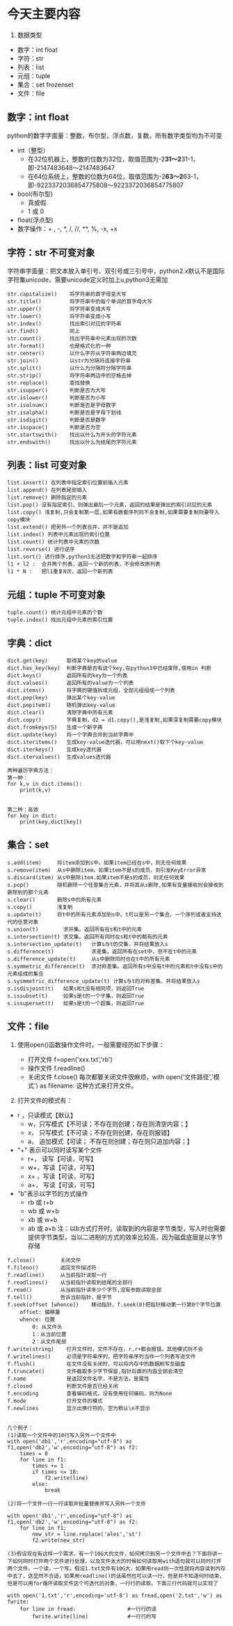 # 今天主要内容
1. 数据类型
- 数字：int float
- 字符：str
- 列表：list
- 元组：tuple
- 集合：set frozenset
- 文件：file

## 数字：int float

python的数字字面量：整数，布尔型，浮点数，复数，所有数字类型均为不可变
- int（整型）
   - 在32位机器上，整数的位数为32位，取值范围为-2**31～2**31-1，即-2147483648～2147483647
   - 在64位系统上，整数的位数为64位，取值范围为-2**63～2**63-1，即-9223372036854775808～9223372036854775807
- bool(布尔型)
   - 真或假
   - 1 或 0
- float(浮点型)
- 数字操作：+ , -, *, /, //, **, %, -x, +x

## 字符：str 不可变对象

字符串字面量：把文本放入单引号、双引号或三引号中，python2.x默认不是国际字符集unicode，需要unicode定义时加上u,python3无需加
```
str.capitalize()    将字符串的首字母变大写
str.title()         将字符串中的每个单词的首字母大写
str.upper()         将字符串变成大写
str.lower()         将字符串变成小写
str.index()         找出索引对应的字符串
str.find()          同上
str.count()         找出字符串中元素出现的次数
str.format()        也是格式化的一种
str.center()        以什么字符从字符串两边填充
str.join()          以str为分隔符连接字符串
str.split()         以什么为分隔符分隔字符串
str.strip()         将字符串两边中的空格去掉
str.replace()       查找替换
str.isupper()       判断是否为大写
str.islower()       判断是否为小写
str.isalnum()       判断是否是字母数字
str.isalpha()       判断是否是字母下划线
str.isdigit()       判断是否是数字
str.isspace()       判断是否为空
str.startswith()    找出以什么为开头的字符元素
str.endswith()      找出以什么为结尾的字符元素
```

## 列表：list 可变对象
```
list.insert() 在列表中指定索引位置前插入元素
list.append() 在列表尾部插入
list.remove() 删除指定的元素
list.pop() 没有指定索引，则弹出最后一个元素，返回的结果是弹出的索引对应的元素
list.copy() 浅复制,只会复制第一层,如果有嵌套序列则不会复制,如果需要复制则要导入copy模块
list.extend() 把另外一个列表合并，并不是追加
list.index() 列表中元素出现的索引位置
list.count() 统计列表中元素的次数
list.reverse() 进行逆序
list.sort() 进行排序,python3无法把数字和字符串一起排序
l1 + l2 :  合并两个列表，返回一个新的列表，不会修改原列表
l1 * N :   把l1重复N次，返回一个新列表
```

## 元组：tuple 不可变对象
```
tuple.count() 统计元组中元素的个数
tuple.index() 找出元组中元素的索引位置
```

## 字典：dict
```
dict.get(key)      取得某个key的value
dict.has_key(key)  判断字典是否有这个key,在python3中已经废除,使用in 判断
dict.keys()        返回所有的key为一个列表
dict.values()      返回所有的value为一个列表
dict.items()       将字典的键值拆成元组，全部元组组成一个列表
dict.pop(key)      弹出某个key-value
dict.popitem()     随机弹出key-value
dict.clear()       清除字典中所有元素
dict.copy()        字典复制，d2 = d1.copy(),是浅复制,如果深复制需要copy模块
dict.fromkeys(S)   生成一个新字典
dict.update(key)   将一个字典合并到当前字典中
dict.iteritems()   生成key-value迭代器，可以用next()取下个key-value
dict.iterkeys()    生成key迭代器
dict.itervalues()  生成values迭代器

两种遍历字典方法：
第一种：
for k,v in dict.items():
    print(k,v)


第二种：高效
for key in dict:
    print(key,dict[key])
```

## 集合：set 
```
s.add(item)     将item添加到s中。如果item已经在s中，则无任何效果
s.remove(item)  从s中删除item。如果item不是s的成员，则引发KeyError异常
s.discard(item) 从s中删除item.如果item不是s的成员，则无任何效果
s.pop()         随机删除一个任意集合元素，并将其从s删除,如果有变量接收则会接收到删除到的那个元素
s.clear()       删除s中的所有元素
s.copy()        浅复制
s.update(t)     将t中的所有元素添加到s中。t可以是另一个集合、一个序列或者支持迭代的任意对象
s.union(t)        求并集。返回所有在s和t中的元素
s.intersection(t) 求交集。返回所有同时在s和t中的都有的元素
s.intersection_update(t)   计算s与t的交集，并将结果放入s
s.difference(t)            求差集。返回所有在set中，但不在t中的元素
s.difference_update(t)     从s中删除同时也在t中的所有元素
s.symmetric_difference(t)  求对称差集。返回所有s中没有t中的元素和t中没有s中的元素组成的集合
s.sysmmetric_difference_update(t) 计算s与t的对称差集，并将结果放入s
s.isdisjoint(t)   如果s和t没有相同项，则返回True
s.issubset(t)     如果s是t的一个子集，则返回True
s.issuperset(t)   如果s是t的一个超集，则返回True
```

## 文件：file
1. 使用open()函数操作文件时，一般需要经历如下步骤：
   - 打开文件 f=open('xxx.txt','rb')
   - 操作文件 f.readline()
   - 关闭文件 f.close()
每次都要关闭文件很麻烦，with open('文件路径','模式') as filename: 这种方式来打开文件。

2. 打开文件的模式有：
- r ，只读模式【默认】
   - w，只写模式【不可读；不存在则创建；存在则清空内容；】
   - x， 只写模式【不可读；不存在则创建，存在则报错】
   - a， 追加模式【可读；   不存在则创建；存在则只追加内容；】
- "+" 表示可以同时读写某个文件
   - r+， 读写【可读，可写】
   - w+，写读【可读，可写】
   - x+ ，写读【可读，可写】
   - a+， 写读【可读，可写】
- "b"表示以字节的方式操作
   - rb  或 r+b
   - wb 或 w+b
   - xb 或 w+b
   - ab 或 a+b
注：以b方式打开时，读取到的内容是字节类型，写入时也需要提供字节类型，当以二进制的方式的效率比较高，因为磁盘底层是以字节存储

```
f.close()        关闭文件
f.fileno()       返回文件描述符
f.readline()     从当前指针读取一行
f.readlines()    从当前指针读取到结尾的全部行
f.read()         从当前指针读多少个字节,没有参数读取全部
f.tell()         告诉当前指针，是字节
f.seek(offset [whence])    移动指针，f.seek(0)把指针移动第一行第0个字节位置
    offset: 偏移量
    whence: 位置
        0: 从文件头
        1：从当前位置
        2：从文件尾部
f.write(string)    打开文件时，文件不存在，r,r+都会报错，其他模式则不会
f.writelines()     必须是字符串序列，把字符串序列当作一个列表写进文件
f.flush()          在文件没有关闭时，可以将内存中的数据刷写至磁盘
f.truncate()       文件截取多少字节保留,指针后面的内容全部会清空
f.name             是返回文件名字，不是方法，是属性    
f.closed           判断文件是否已经关闭
f.encoding         查看编码格式，没有使用任何编码，则为None
f.mode             打开文件的模式
f.newlines         显示出换行符的，空为默认\n不显示


几个例子：
(1)读取一个文件中的10行写入另外一个文件中
with open('db1','r',encoding="utf-8") as f1,open('db2','w',encoding="utf-8") as f2:
    times = 0
    for line in f1:
        times += 1
        if times <= 10:
            f2.write(line)
        else:
            break

(2)将一个文件一行一行读取并批量替换并写入另外一个文件

with open('db1','r',encoding="utf-8") as f1,open('db2','w',encoding="utf-8") as f2:
    for line in f1:
        new_str = line.replace('ales','st')
        f2.write(new_str)

(3)假设现在有这样一个需求，有一个10G大的文件，如何拷贝到另一个文件中去？下面将讲一下如何同时打开两个文件进行处理，以及文件太大的时候如何读取用with语句就可以同时打开两个文件，一个读，一个写。假设1.txt文件有10G大，如果用read则一次性就将内容读到内存中去了，这显然不合适，如果用readline()的话虽然也可以读一行，但是并不知道何时结束，但是可以用for循环读取文件这个可迭代的对象，一行行的读取。下面三行代码就可以实现了

with open('1.txt','r',encoding='utf-8') as fread,open('2.txt','w') as fwrite:
    for line in fread:　　　　　　　　　　#一行行的读
        fwrite.write(line)　　　　　　　 #一行行的写
```




